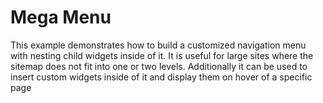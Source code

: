 # Mega Menu

This example demonstrates how to build a customized navigation menu with nesting child widgets inside of it. It is useful for large sites where the sitemap does not fit into one or two levels. Additionally it can be used to insert custom widgets inside of it and display them on hover of a specific page